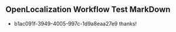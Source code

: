 ## OpenLocalization Workflow Test MarkDown
* b1ac091f-3949-4005-997c-1d9a8eaa27e9 thanks!

<!--HONumber=Jul16_HO2-->



